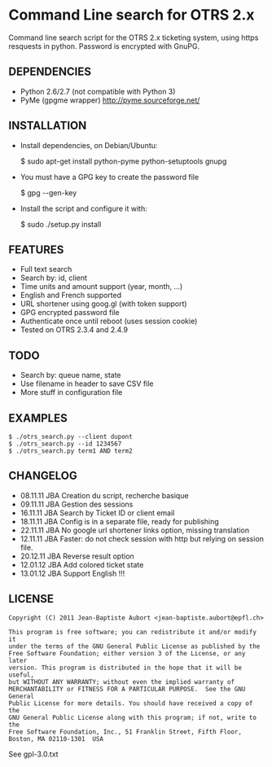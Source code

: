 Command Line search for OTRS 2.x
==================================

Command line search script for the OTRS 2.x ticketing system, using https resquests in python. Password is encrypted with GnuPG.

DEPENDENCIES
------------
- Python 2.6/2.7 (not compatible with Python 3)
- PyMe (gpgme wrapper) http://pyme.sourceforge.net/

INSTALLATION
------------
- Install dependencies, on Debian/Ubuntu:

    $ sudo apt-get install python-pyme python-setuptools gnupg

- You must have a GPG key to create the password file

    $ gpg --gen-key

- Install the script and configure it with:

    $ sudo ./setup.py install

FEATURES
--------
- Full text search
- Search by: id, client
- Time units and amount support (year, month, ...)
- English and French supported
- URL shortener using goog.gl (with token support)
- GPG encrypted password file
- Authenticate once until reboot (uses session cookie)
- Tested on OTRS 2.3.4 and 2.4.9

TODO
----
- Search by: queue name, state
- Use filename in header to save CSV file
- More stuff in configuration file

EXAMPLES
--------
    $ ./otrs_search.py --client dupont
    $ ./otrs_search.py --id 1234567
    $ ./otrs_search.py term1 AND term2

CHANGELOG
---------
- 08.11.11 JBA Creation du script, recherche basique
- 09.11.11 JBA Gestion des sessions 
- 16.11.11 JBA Search by Ticket ID or client email 
- 18.11.11 JBA Config is in a separate file, ready for publishing
- 22.11.11 JBA No google url shortener links option, missing translation
- 12.11.11 JBA Faster: do not check session with http but relying on session file.
- 20.12.11 JBA Reverse result option
- 12.01.12 JBA Add colored ticket state
- 13.01.12 JBA Support English !!!

LICENSE
-------
    
    Copyright (C) 2011 Jean-Baptiste Aubort <jean-baptiste.aubort@epfl.ch>

    This program is free software; you can redistribute it and/or modify it
    under the terms of the GNU General Public License as published by the
    Free Software Foundation; either version 3 of the License, or any later
    version. This program is distributed in the hope that it will be useful,
    but WITHOUT ANY WARRANTY; without even the implied warranty of
    MERCHANTABILITY or FITNESS FOR A PARTICULAR PURPOSE.  See the GNU General
    Public License for more details. You should have received a copy of the
    GNU General Public License along with this program; if not, write to the
    Free Software Foundation, Inc., 51 Franklin Street, Fifth Floor, Boston, MA 02110-1301  USA

See gpl-3.0.txt
